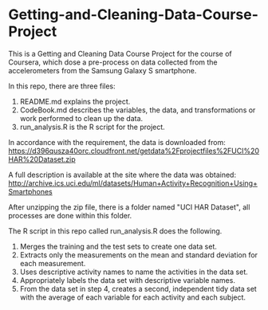 # Getting-and-Cleaning-Data-Course-Project
This is a Getting and Cleaning Data Course Project for the course of Coursera, 
which dose a pre-process on  data collected from the accelerometers from the Samsung Galaxy S smartphone.

In this repo, there are three files:<br>
1. README.md explains the project.<br>
2. CodeBook.md describes the variables, the data, and transformations or work performed to clean up the data.<br>
3. run_analysis.R is the R script for the project.

In accordance with the requirement, the data is downloaded from:
https://d396qusza40orc.cloudfront.net/getdata%2Fprojectfiles%2FUCI%20HAR%20Dataset.zip

A full description is available at the site where the data was obtained:
http://archive.ics.uci.edu/ml/datasets/Human+Activity+Recognition+Using+Smartphones

After unzipping the zip file, there is a folder named "UCI HAR Dataset", all processes 
are done within this folder.

The R script in this repo called run_analysis.R does the following.<br>
1. Merges the training and the test sets to create one data set.<br>
2. Extracts only the measurements on the mean and standard deviation for each measurement.<br>
3. Uses descriptive activity names to name the activities in the data set.<br>
4. Appropriately labels the data set with descriptive variable names.<br>
5. From the data set in step 4, creates a second, independent tidy data set with the average 
   of each variable for each activity and each subject.

